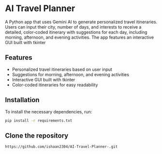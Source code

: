 # AI Travel Planner

A Python app that uses Gemini AI to generate personalized travel itineraries. Users can input their city, number of days, and interests to receive a detailed, color-coded itinerary with suggestions for each day, including morning, afternoon, and evening activities. The app features an interactive GUI built with tkinter

## Features

- Personalized travel itineraries based on user input
- Suggestions for morning, afternoon, and evening activities
- Interactive GUI built with tkinter
- Color-coded itineraries for easy readability

## Installation

To install the necessary dependencies, run:
```bash
pip install -r requirements.txt
```
## Clone the repository
```bash
https://github.com/ishaan2304/AI-Travel-Planner-.git
```
